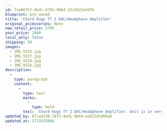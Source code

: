 ```yaml
---
id: fce6675f-dbdc-4791-9064-33c0422ed47b
blueprint: pre_owned
title: 'Chord Hugo TT 2 DAC/Headphone Amplifier'
original_accessories: None
new_retail_price: 5795
your_price: 2900
local_only: false
shipping: 50
images:
  - IMG_9325.jpg
  - IMG_9327.jpg
  - IMG_9328.jpg
  - IMG_9326.jpg
description:
  -
    type: paragraph
    content:
      -
        type: text
        marks:
          -
            type: bold
        text: 'Chord Hugo TT 2 DAC/Headphone Amplifier. Unit is in very good physical and functional condition with power supply, but no original box and packing and no remote, which was an optional accessory. Unit sells as new for $5,795.00'
updated_by: 87ca4130-78f3-4ed1-8b64-aa552d3d08a8
updated_at: 1721833866
---
```

